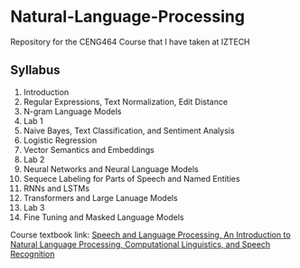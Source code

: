 # Natural-Language-Processing
Repository for the CENG464 Course that I have taken at IZTECH

## Syllabus 

1.   Introduction
2.   Regular Expressions, Text Normalization, Edit Distance
3.   N-gram Language Models
4.   Lab 1
5.   Naive Bayes, Text Classification, and Sentiment Analysis
6.   Logistic Regression
7.   Vector Semantics and Embeddings
8.   Lab 2 
9.   Neural Networks and Neural Language Models
10.  Sequece Labeling for Parts of Speech and Named Entities
11.  RNNs and LSTMs
12.  Transformers and Large Lanuage Models
13.  Lab 3
14.  Fine Tuning and Masked Language Models

Course textbook link: [Speech and Language Processing, An Introduction to Natural Language Processing, Computational
Linguistics, and Speech Recognition](/Textbooks/textbook.pdf)

